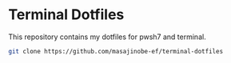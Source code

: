 # Terminal Dotfiles

This repository contains my dotfiles for pwsh7 and terminal.

```bash
git clone https://github.com/masajinobe-ef/terminal-dotfiles
```
